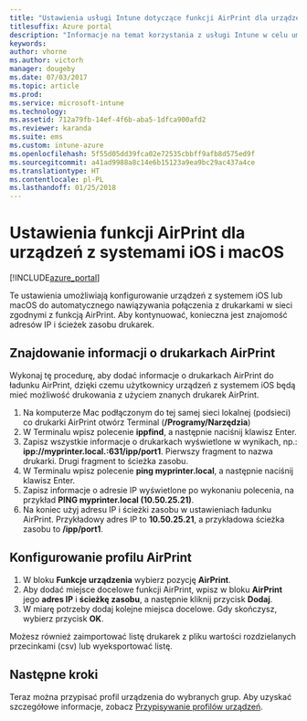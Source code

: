 ```yaml
---
title: "Ustawienia usługi Intune dotyczące funkcji AirPrint dla urządzeń z systemami iOS i macOS"
titlesuffix: Azure portal
description: "Informacje na temat korzystania z usługi Intune w celu umożliwienia automatycznego nawiązywania połączenia między urządzeniami z systemem iOS i macOS oraz zgodnymi drukarkami z funkcją AirPrint."
keywords: 
author: vhorne
ms.author: victorh
manager: dougeby
ms.date: 07/03/2017
ms.topic: article
ms.prod: 
ms.service: microsoft-intune
ms.technology: 
ms.assetid: 712a79fb-14ef-4f6b-aba5-1dfca900afd2
ms.reviewer: karanda
ms.suite: ems
ms.custom: intune-azure
ms.openlocfilehash: 5f55d05dd39fca02e72535cbbff9afb8d575ed9f
ms.sourcegitcommit: a41ad9988a8c14e6b15123a9ea9bc29ac437a4ce
ms.translationtype: HT
ms.contentlocale: pl-PL
ms.lasthandoff: 01/25/2018
---
```

# <a name="airprint-settings-for-ios-and-macos-devices"></a>Ustawienia funkcji AirPrint dla urządzeń z systemami iOS i macOS

[!INCLUDE[azure_portal](./includes/azure_portal.md)]

Te ustawienia umożliwiają konfigurowanie urządzeń z systemem iOS lub macOS do automatycznego nawiązywania połączenia z drukarkami w sieci zgodnymi z funkcją AirPrint. Aby kontynuować, konieczna jest znajomość adresów IP i ścieżek zasobu drukarek.

## <a name="find-airprint-printer-information"></a>Znajdowanie informacji o drukarkach AirPrint

Wykonaj tę procedurę, aby dodać informacje o drukarkach AirPrint do ładunku AirPrint, dzięki czemu użytkownicy urządzeń z systemem iOS będą mieć możliwość drukowania z użyciem znanych drukarek AirPrint.

1. Na komputerze Mac podłączonym do tej samej sieci lokalnej (podsieci) co drukarki AirPrint otwórz Terminal (**/Programy/Narzędzia**)
2. W Terminalu wpisz polecenie **ippfind**, a następnie naciśnij klawisz Enter.
3. Zapisz wszystkie informacje o drukarkach wyświetlone w wynikach, np.: **ipp://myprinter.local.:631/ipp/port1**. Pierwszy fragment to nazwa drukarki. Drugi fragment to ścieżka zasobu.
4. W Terminalu wpisz polecenie **ping myprinter.local**, a następnie naciśnij klawisz Enter.
5. Zapisz informacje o adresie IP wyświetlone po wykonaniu polecenia, na przykład **PING myprinter.local (10.50.25.21)**.
6. Na koniec użyj adresu IP i ścieżki zasobu w ustawieniach ładunku AirPrint. Przykładowy adres IP to **10.50.25.21**, a przykładowa ścieżka zasobu to **/ipp/port1**.

## <a name="configure-an-airprint-profile"></a>Konfigurowanie profilu AirPrint

1. W bloku **Funkcje urządzenia** wybierz pozycję **AirPrint**.
2. Aby dodać miejsce docelowe funkcji AirPrint, wpisz w bloku **AirPrint** jego **adres IP** i **ścieżkę zasobu**, a następnie kliknij przycisk **Dodaj**.
3. W miarę potrzeby dodaj kolejne miejsca docelowe. Gdy skończysz, wybierz przycisk **OK**.

Możesz również zaimportować listę drukarek z pliku wartości rozdzielanych przecinkami (csv) lub wyeksportować listę.


## <a name="next-steps"></a>Następne kroki

Teraz można przypisać profil urządzenia do wybranych grup. Aby uzyskać szczegółowe informacje, zobacz [Przypisywanie profilów urządzeń](device-profile-assign.md).